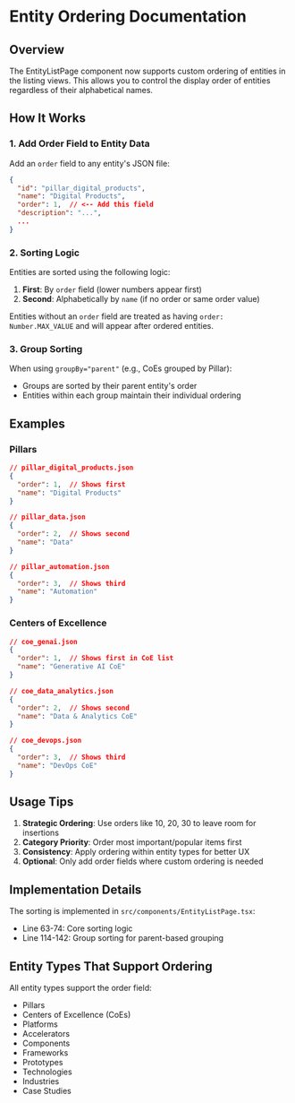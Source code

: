 # Entity Ordering Documentation

## Overview
The EntityListPage component now supports custom ordering of entities in the listing views. This allows you to control the display order of entities regardless of their alphabetical names.

## How It Works

### 1. Add Order Field to Entity Data
Add an `order` field to any entity's JSON file:

```json
{
  "id": "pillar_digital_products",
  "name": "Digital Products",
  "order": 1,  // <-- Add this field
  "description": "...",
  ...
}
```

### 2. Sorting Logic
Entities are sorted using the following logic:
1. **First**: By `order` field (lower numbers appear first)
2. **Second**: Alphabetically by `name` (if no order or same order value)

Entities without an `order` field are treated as having `order: Number.MAX_VALUE` and will appear after ordered entities.

### 3. Group Sorting
When using `groupBy="parent"` (e.g., CoEs grouped by Pillar):
- Groups are sorted by their parent entity's order
- Entities within each group maintain their individual ordering

## Examples

### Pillars
```json
// pillar_digital_products.json
{
  "order": 1,  // Shows first
  "name": "Digital Products"
}

// pillar_data.json
{
  "order": 2,  // Shows second
  "name": "Data"
}

// pillar_automation.json
{
  "order": 3,  // Shows third
  "name": "Automation"
}
```

### Centers of Excellence
```json
// coe_genai.json
{
  "order": 1,  // Shows first in CoE list
  "name": "Generative AI CoE"
}

// coe_data_analytics.json
{
  "order": 2,  // Shows second
  "name": "Data & Analytics CoE"
}

// coe_devops.json
{
  "order": 3,  // Shows third
  "name": "DevOps CoE"
}
```

## Usage Tips

1. **Strategic Ordering**: Use orders like 10, 20, 30 to leave room for insertions
2. **Category Priority**: Order most important/popular items first
3. **Consistency**: Apply ordering within entity types for better UX
4. **Optional**: Only add order fields where custom ordering is needed

## Implementation Details

The sorting is implemented in `src/components/EntityListPage.tsx`:
- Line 63-74: Core sorting logic
- Line 114-142: Group sorting for parent-based grouping

## Entity Types That Support Ordering
All entity types support the order field:
- Pillars
- Centers of Excellence (CoEs)
- Platforms
- Accelerators
- Components
- Frameworks
- Prototypes
- Technologies
- Industries
- Case Studies